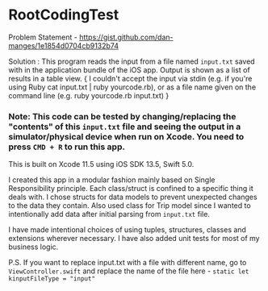 #  RootCodingTest

Problem Statement - https://gist.github.com/dan-manges/1e1854d0704cb9132b74

Solution : This program reads the input from a file named `input.txt` saved with in the application bundle of the iOS app. Output is shown as a list of results in a table view. { I couldn't accept the input via stdin (e.g. if you're using Ruby cat input.txt | ruby yourcode.rb), or as a file name given on the command line (e.g. ruby yourcode.rb input.txt) }

### Note: This code can be tested by changing/replacing the "contents" of this `input.txt` file and seeing the output in a simulator/physical device when run on Xcode. You need to press `CMD + R` to run this app.

This is built on Xcode 11.5 using iOS SDK 13.5, Swift 5.0.

I created this app in a modular fashion mainly based on Single Responsibility principle. Each class/struct is confined to a specific thing it deals with. I chose structs for data models to prevent unexpected changes to the data they contain. Also used class for Trip model since I wanted to intentionally add data after initial parsing from `input.txt` file.

I have made intentional choices of using tuples, structures, classes and extensions wherever necessary. I have also added unit tests for most of my business logic.

P.S. If you want to replace input.txt with a file with different name, go to `ViewController.swift` and replace the name of the file here - `static let kinputFileType = "input"`

